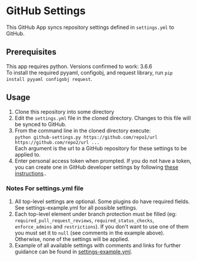 # GitHub Settings

This GitHub App syncs repository settings defined in `settings.yml` to GitHub.

## Prerequisites
This app requires python. Versions confirmed to work: 3.6.6 <br />
To install the required pyyaml, configobj, and request library, run `pip install pyyaml configobj request`. <br />

## Usage

1. Clone this repository into some directory
1. Edit the `settings.yml` file in the cloned directory. Changes to this file will be synced to GitHub.
1. From the command line in the cloned directory execute: <br /> ```python github-settings.py https://github.com/repo1/url https://github.com/repo2/url ...``` <br />
Each argument is the url to a GitHub repository for these settings to be applied to.
1. Enter personal access token when prompted. If you do not have a token, you can create one in GitHub developer settings by following [these instructions](https://docs.github.com/en/enterprise/2.21/user/github/authenticating-to-github/creating-a-personal-access-token)..

### Notes For settings.yml file
1. All top-level settings are optional. Some plugins do have required fields. See settings-example.yml for all possible settings.
1. Each top-level element under branch protection must be filled (eg: `required_pull_request_reviews`, `required_status_checks`, `enforce_admins` and `restrictions`). If you don't want to use one of them you must set it to `null` (see comments in the example above). Otherwise, none of the settings will be applied.
1. Example of all available settings with comments and links for further guidance can be found in [settings-example.yml](./settings-example.yml).